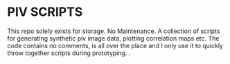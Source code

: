 # PIV SCRIPTS

This repo solely exists for storage. No Maintenance.
A collection of scripts for generating synthetic piv image data, plotting correlation maps etc.
The code contains no comments, is all over the place  and I only use it to quickly throw together scripts during prototyping. .

 
